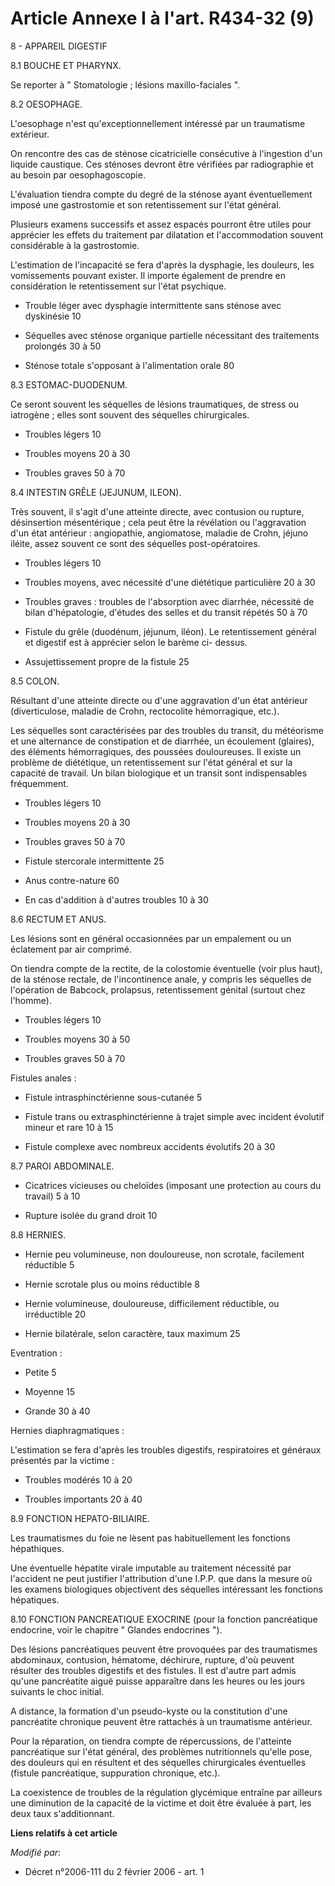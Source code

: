 # Article Annexe I à l'art. R434-32 (9)

8 - APPAREIL DIGESTIF 

8.1 BOUCHE ET PHARYNX. 

Se reporter à " Stomatologie ; lésions maxillo-faciales ".

8.2 OESOPHAGE. 

L'oesophage n'est qu'exceptionnellement intéressé par un traumatisme extérieur. 

On rencontre des cas de sténose cicatricielle consécutive à l'ingestion d'un liquide caustique. Ces sténoses devront être
vérifiées par radiographie et au besoin par oesophagoscopie. 

L'évaluation tiendra compte du degré de la sténose ayant éventuellement imposé une gastrostomie et son retentissement sur
l'état général. 

Plusieurs examens successifs et assez espacés pourront être utiles pour apprécier les effets du traitement par dilatation et
l'accommodation souvent considérable à la gastrostomie. 

L'estimation de l'incapacité se fera d'après la dysphagie, les douleurs, les vomissements pouvant exister. Il importe
également de prendre en considération le retentissement sur l'état psychique. 

- Trouble léger avec dysphagie intermittente sans sténose avec dyskinésie 10 

- Séquelles avec sténose organique partielle nécessitant des traitements prolongés 30 à 50 

- Sténose totale s'opposant à l'alimentation orale 80 

8.3 ESTOMAC-DUODENUM. 

Ce seront souvent les séquelles de lésions traumatiques, de stress ou iatrogène ; elles sont souvent des séquelles
chirurgicales. 

- Troubles légers 10 

- Troubles moyens 20 à 30 

- Troubles graves 50 à 70 

8.4 INTESTIN GRÊLE (JEJUNUM, ILEON). 

Très souvent, il s'agit d'une atteinte directe, avec contusion ou rupture, désinsertion mésentérique ; cela peut être la
révélation ou l'aggravation d'un état antérieur : angiopathie, angiomatose, maladie de Crohn, jéjuno iléite, assez souvent ce
sont des séquelles post-opératoires. 

- Troubles légers 10 

- Troubles moyens, avec nécessité d'une diététique particulière 20 à 30 

- Troubles graves : troubles de l'absorption avec diarrhée, nécessité de bilan d'hépatologie, d'études des selles et du
transit répétés 50 à 70 

- Fistule du grêle (duodénum, jéjunum, iléon). Le retentissement général et digestif est à apprécier selon le barème ci-
dessus. 

- Assujettissement propre de la fistule 25 

8.5 COLON.

Résultant d'une atteinte directe ou d'une aggravation d'un état antérieur (diverticulose, maladie de Crohn, rectocolite
hémorragique, etc.). 

Les séquelles sont caractérisées par des troubles du transit, du météorisme et une alternance de constipation et de diarrhée,
un écoulement (glaires), des éléments hémorragiques, des poussées douloureuses. Il existe un problème de diététique, un
retentissement sur l'état général et sur la capacité de travail. Un bilan biologique et un transit sont indispensables
fréquemment. 

- Troubles légers 10 

- Troubles moyens 20 à 30 

- Troubles graves 50 à 70 

- Fistule stercorale intermittente 25 

- Anus contre-nature 60 

- En cas d'addition à d'autres troubles 10 à 30 

8.6 RECTUM ET ANUS. 

Les lésions sont en général occasionnées par un empalement ou un éclatement par air comprimé. 

On tiendra compte de la rectite, de la colostomie éventuelle (voir plus haut), de la sténose rectale, de l'incontinence
anale, y compris les séquelles de l'opération de Babcock, prolapsus, retentissement génital (surtout chez l'homme). 

- Troubles légers 10 

- Troubles moyens 30 à 50 

- Troubles graves 50 à 70 

Fistules anales : 

- Fistule intrasphinctérienne sous-cutanée 5 

- Fistule trans ou extrasphinctérienne à trajet simple avec incident évolutif mineur et rare 10 à 15 

- Fistule complexe avec nombreux accidents évolutifs 20 à 30 

8.7 PAROI ABDOMINALE. 

- Cicatrices vicieuses ou cheloïdes (imposant une protection au cours du travail) 5 à 10 

- Rupture isolée du grand droit 10 

8.8 HERNIES. 

- Hernie peu volumineuse, non douloureuse, non scrotale, facilement réductible 5 

- Hernie scrotale plus ou moins réductible 8 

- Hernie volumineuse, douloureuse, difficilement réductible, ou irréductible 20 

- Hernie bilatérale, selon caractère, taux maximum 25 

Eventration : 

- Petite 5 

- Moyenne 15 

- Grande 30 à 40 

Hernies diaphragmatiques : 

L'estimation se fera d'après les troubles digestifs, respiratoires et généraux présentés par la victime : 

- Troubles modérés 10 à 20 

- Troubles importants 20 à 40 

8.9 FONCTION HEPATO-BILIAIRE. 

Les traumatismes du foie ne lèsent pas habituellement les fonctions hépathiques. 

Une éventuelle hépatite virale imputable au traitement nécessité par l'accident ne peut justifier l'attribution d'une I.P.P.
que dans la mesure où les examens biologiques objectivent des séquelles intéressant les fonctions hépatiques. 

8.10 FONCTION PANCREATIQUE EXOCRINE (pour la fonction pancréatique endocrine, voir le chapitre " Glandes endocrines "). 

Des lésions pancréatiques peuvent être provoquées par des traumatismes abdominaux, contusion, hématome, déchirure, rupture,
d'où peuvent résulter des troubles digestifs et des fistules. Il est d'autre part admis qu'une pancréatite aiguë puisse
apparaître dans les heures ou les jours suivants le choc initial. 

A distance, la formation d'un pseudo-kyste ou la constitution d'une pancréatite chronique peuvent être rattachés à un
traumatisme antérieur. 

Pour la réparation, on tiendra compte de répercussions, de l'atteinte pancréatique sur l'état général, des problèmes
nutritionnels qu'elle pose, des douleurs qui en résultent et des séquelles chirurgicales éventuelles (fistule pancréatique,
suppuration chronique, etc.). 

La coexistence de troubles de la régulation glycémique entraîne par ailleurs une diminution de la capacité de la victime et
doit être évaluée à part, les deux taux s'additionnant.

**Liens relatifs à cet article**

_Modifié par_:

  - Décret n°2006-111 du 2 février 2006 - art. 1
